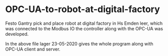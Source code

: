 # OPC-UA-to-robot-at-digital-factory

Festo Gantry pick and place robot at digital factory in Hs Emden leer, which was connected to the Modbus IO the controller along with the OPC-UA was developed.

In the above file lager 23-05-2020 gives the whole program along with OPC-UA client and server.
